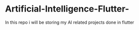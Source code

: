 # Artificial-Intelligence-Flutter-
In this repo i will be storing my AI related projects done in flutter
